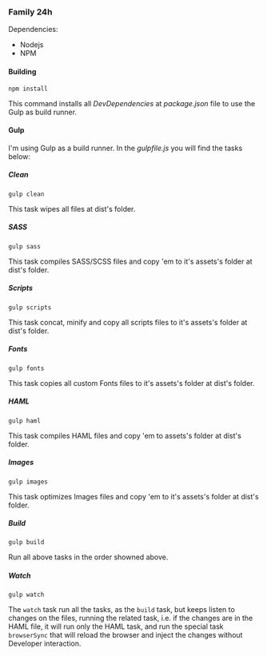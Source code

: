 ### Family 24h

Dependencies:  
 * Nodejs  
 * NPM

#### Building
```
npm install
```
This command installs all _DevDependencies_ at _package.json_ file to use the Gulp as build runner.

#### Gulp

I'm using Gulp as a build runner.
In the _gulpfile.js_ you will find the tasks below:

##### Clean
```
gulp clean
```
This task wipes all files at dist's folder.

##### SASS
```
gulp sass
```
This task compiles SASS/SCSS files and copy 'em to it's assets's folder at dist's folder.

##### Scripts
```
gulp scripts
```
This task concat, minify and copy all scripts files to it's assets's folder at dist's folder.

##### Fonts
```
gulp fonts
```
This task copies all custom Fonts files to it's assets's folder at dist's folder.

##### HAML
```
gulp haml
```
This task compiles HAML files and copy 'em to assets's folder at dist's folder.

##### Images
```
gulp images
```
This task optimizes Images files and copy 'em to it's assets's folder at dist's folder.

##### Build
```
gulp build
```
Run all above tasks in the order showned above.

##### Watch
```
gulp watch
```
The `watch` task run all the tasks, as the `build` task, but keeps listen to changes on the files, running the related task, i.e. if the changes are in the HAML file, it will run only the HAML task, and run the special task `browserSync` that will reload the browser and inject the changes without Developer interaction.